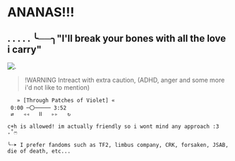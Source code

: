 #                 ANANAS!!!

## . . . . . ╰──╮"I'll break your bones with all the love i carry"

![.](https://files.catbox.moe/8b16mf.jpg)

> !WARNING
> Intreact with extra caution, (ADHD, anger and some more i'd not like to mention)

       » [Through Patches of Violet] «
     0:00 ─〇───── 3:52
     ⇄   ◃◃   ⅠⅠ   ▹▹   ↻

    c+h is allowed! im actually friendly so i wont mind any approach :3 ₊˚ෆ

    ╰┈➤ I prefer fandoms such as TF2, limbus company, CRK, forsaken, JSAB, die of death, etc...


